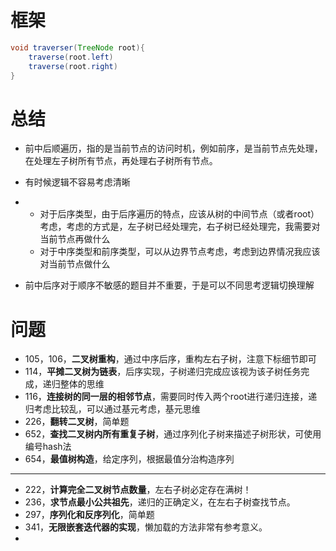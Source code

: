 # 框架

````java
void traverser(TreeNode root){
    traverse(root.left)
    traverse(root.right)
}
````

# 总结

- 前中后顺遍历，指的是当前节点的访问时机，例如前序，是当前节点先处理，在处理左子树所有节点，再处理右子树所有节点。

- 有时候逻辑不容易考虑清晰

- - 对于后序类型，由于后序遍历的特点，应该从树的中间节点（或者root）考虑，考虑的方式是，左子树已经处理完，右子树已经处理完，我需要对当前节点再做什么
  - 对于中序类型和前序类型，可以从边界节点考虑，考虑到边界情况我应该对当前节点做什么

- 前中后序对于顺序不敏感的题目并不重要，于是可以不同思考逻辑切换理解

# 问题

- 105，106，**二叉树重构**，通过中序后序，重构左右子树，注意下标细节即可
- 114，**平摊二叉树为链表**，后序实现，子树递归完成应该视为该子树任务完成，递归整体的思维
- 116，**连接树的同一层的相邻节点**，需要同时传入两个root进行递归连接，递归考虑比较乱，可以通过基元考虑，基元思维
- 226，**翻转二叉树**，简单题
- 652，**查找二叉树内所有重复子树**，通过序列化子树来描述子树形状，可使用编号hash法
- 654，**最值树构造**，给定序列，根据最值分治构造序列

-----

- 222，**计算完全二叉树节点数量**，左右子树必定存在满树！
- 236，**求节点最小公共祖先**，递归的正确定义，在左右子树查找节点。
- 297，**序列化和反序列化**，简单题
- 341，**无限嵌套迭代器的实现**，懒加载的方法非常有参考意义。
- 